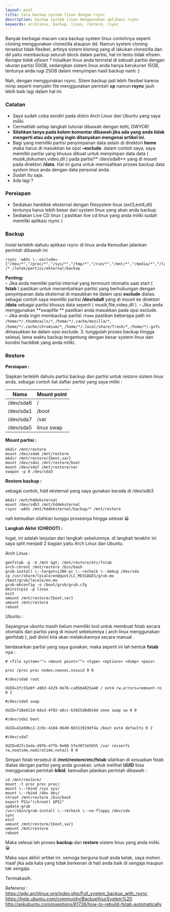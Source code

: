 ```yaml
---
layout: post
title: Cara backup system linux dengan rsync
description: backup system linux menggunakan aplikasi rsync
keywords: archlinux, backup, linux, restore, rsync
---
```


Banyak berbagai macam cara backup system linux contohnya seperti cloning menggunakan clonezilla ataupun dd. Namun system cloning tersebut tidak flexibel, artinya sistem kloning yang di lakukan clonezilla dan dd yaitu membackup seluruh block dalam partisi, hal ini tentu tidak efisien. _Kenapa tidak efisien ?_ misalkan linux anda terinstal di sebuah partisi dengan ukuran partisi 50GB, sedangkan sistem linux anda hanya berukuran 15GB, tentunya anda rugi 25GB dalam menyimpan hasil backup nanti :)

Nah, dengan menggunakan rsync. Sitem backup jadi lebih flexibel karena mirip seperti menyalin file menggunakan perintah **cp** namun **rsync** jauh lebih baik lagi dalam hal ini.

### Catatan

* Saya sudah coba sendiri pada distro Arch Linux dan Ubuntu yang saya miliki
* Cermatilah setiap langkah tutorial dibawah dengan teliti, DWYOR!
* **Silahkan tanya pada kolom komentar dibawah jika ada yang anda tidak mengerti atau ada yang ingin ditanyakan mengenai artikel ini.**
* Bagi yang memiliki partisi penyimpanan data selain di direktori **home** maka harus di masukkan ke opsi **–exclude**. dalam contoh saya, saya memiliki partisi yang khusus dibuat untuk menyimpan data data ( musik,dokumen,video,dll ) pada partisi** /dev/sda8** yang di mount pada direktori **/data**. Hal ini guna untuk memisahkan proses backup data system linux anda dengan data personal anda.
* Sudah itu saja.
* Ada lagi ?

### Persiapan

* Sediakan harddisk eksternal dengan filesystem linux (ext3,ext4,dll) tentunya harus lebih besar dari system linux yang akan anda backup.
* Sediakan Live CD linux ( pastikan live cd linux yang anda miliki sudah memiliki aplikasi rsync )

### Backup

Instal terlebih dahulu aplikasi rsync di linux anda Kemudian jalankan perintah dibawah ini  

    rsync -aAXv \--exclude={"/dev/*","/proc/*","/sys/*","/tmp/*","/run/*","/mnt/*","/media/*","/lost+found"} /* /letak/partisi/ekternal/backup

  
**Penting:**  
– Jika anda memiliki partisi internal yang termount otomatis saat start ( **fstab** ) pastikan untuk menambahkan partisi yang berhubungan dengan penyimpanan data eksternal di masukkan ke dalam opsi **exclude** diatas. sebagai contoh saya memiliki partisi **/dev/sda8** yang di mount ke direktori **/data** sebagai partisi khusus data seperti ( musik,file,video,dll ). 
– Jika anda menggunakan **swapfile ** pastikan anda masukkan pada opsi exclude.  
– Jika anda ingin membackup partisi `/home` pastikan beberapa path ini `/home/*/.thumbnails/*`, `/home/*/.cache/mozilla/*`, `/home/*/.cache/chromium/*`, `/home/*/.local/share/Trash/*`, `/home/*/.gvfs` dimasukkan ke dalam opsi exclude.
3. tunggulah proses backup hingga selesai, lama waktu backup tergantung dengan besar system linux dan kondisi harddisk yang anda miliki.

### Restore

**Persiapan :**

Siapkan terlebih dahulu partisi backup dan partisi untuk restore sistem linux anda, sebagai contoh liat daftar partisi yang saya miliki :

  

| Nama      | Mount point |
| --------- | ----------- |
| /dev/sda6 | /           |
| /dev/sda1 | /boot       |
| /dev/sda7 | /var        |
| /dev/sda5 | linux swap  |

**Mount partisi :**

    mkdir /mnt/restore
    mount /dev/sda6 /mnt/restore
    mkdir /mnt/restore/{boot,var}
    mount /dev/sda1 /mnt/restore/boot
    mount /dev/sda7 /mnt/restore/var
    swapon -p 0 /dev/sda5

**Restore backup :**

sebagai contoh, hdd eksternal yang saya gunakan berada di /dev/sdb3

    mkdir /mnt/hddeksternal
    mount /dev/sdb3 /mnt/hddeksternal
    rsync -aAXv /mnt/hddeksternal/backup/* /mnt/restore

nah kemudian silahkan tunggu prosesnya hingga selesai 😀

**Langkah Akhir (CHROOT) :**

Ingat, ini adalah lanjutan dari langkah sebelumnya. di langkah terakhir ini saya split menjadi 2 bagian yaitu Arch Linux dan Ubuntu.

Arch Linux :

    genfstab -p -U /mnt &gt; /mnt/restore/etc/fstab
    arch-chroot /mnt/restore /bin/bash
    grub-install \--target=i386-pc \--recheck \--debug /dev/sda
    cp /usr/share/locale/en@quot/LC_MESSAGES/grub.mo /boot/grub/locale/en.mo
    grub-mkconfig -o /boot/grub/grub.cfg
    mkinitcpio -p linux
    exit
    umount /mnt/restore/{boot,var}
    umount /mnt/restore
    reboot

Ubuntu :

Sayangnya ubuntu masih belum memiliki tool untuk membuat fstab secara otomatis dari partisi yang di mount sebelumnya ( arch linux menggunakan genfstab ), jadi disini kita akan melakukannya secara manual .

berdasarkan partisi yang saya gunakan, maka seperti ini lah bentuk **fstab** nya :

    # <file system=""> <mount point=""> <type> <options> <dump> <pass>
    
    proc /proc proc nodev,noexec,nosuid 0 0
    
    #/dev/sda6 root
    
    UUID=3fc55e0f-a9b3-4229-9e76-ca95b4825a40 / ext4 rw,errors=remount-ro 0 1
    
    #/dev/sda5 swap
    
    UUID=718e611d-b8a3-4f02-a0cc-b3025d8db54d none swap sw 0 0
    
    #/dev/sda1 boot
    
    UUID=41e60bc2-2c9c-4104-9649-6b513919df4a /boot ext4 defaults 0 2
    
    #/dev/sda7
    
    UUID=02fc2eda-d9fb-47fb-9e60-5fe3073e5b55 /var reiserfs rw,noatime,nodiratime,notail 0 0


Simpan fstab tersebut di **/mnt/restore/etc/fstab** silahkan di sesuaikan fstab diatas dengan partisi yang anda gunakan. untuk melihat **UUID** bisa menggunakan perintah **blkid**. kemudian jalankan perintah dibawah :

    cd /mnt/restore/
    mount -t proc proc proc/
    mount \--rbind /sys sys/
    mount \--rbind /dev dev/
    chroot /mnt/restore /bin/bash
    export PS1="(chroot) $PS1"
    update-grub
    /usr/sbin/grub-install \--recheck \--no-floppy /dev/sda
    sync
    exit
    umount /mnt/restore/{boot,var}
    umount /mnt/restore
    reboot

Maka selesai lah proses **backup** dan **restore** sistem linux yang anda miliki. 😀

Maka saya akhiri artikel ini. semoga berguna buat anda kelak, saya mohon maaf jika ada kata yang tidak berkenan di hati anda baik di sengaja maupun tak sengaja.

Terimakasih.

Referensi :  
https://wiki.archlinux.org/index.php/Full_system_backup_with_rsync  
https://help.ubuntu.com/community/BackupYourSystem%20  
http://askubuntu.com/questions/81726/how-to-rebuild-fstab-automatically

